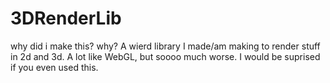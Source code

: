 # 3DRenderLib
why did i make this? why?
A wierd library I made/am making to render stuff in 2d and 3d. A lot like WebGL, but soooo much worse. I would be suprised if you even used this.
